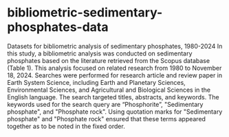 # bibliometric-sedimentary-phosphates-data
Datasets for bibliometric analysis of sedimentary phosphates, 1980-2024
In this study, a bibliometric analysis was conducted on sedimentary phosphates based on the literature retrieved from the Scopus database (Table 1). This analysis focused on related research from 1980 to November 18, 2024. Searches were performed for research article and review paper in Earth System Science, including Earth and Planetary Sciences, Environmental Sciences, and Agricultural and Biological Sciences in the English language. The search targeted titles, abstracts, and keywords. The keywords used for the search query are “Phosphorite”, "Sedimentary phosphate", and "Phosphate rock". Using quotation marks for "Sedimentary phosphate" and "Phosphate rock" ensured that these terms appeared together as to be noted in the fixed order.
